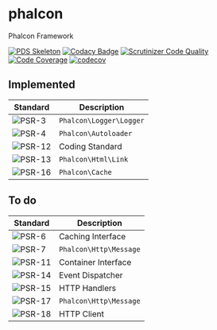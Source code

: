 # phalcon
Phalcon Framework

[![PDS Skeleton](https://img.shields.io/badge/pds-skeleton-blue.svg?style=flat-square)](https://github.com/php-pds/skeleton)
[![Codacy Badge](https://app.codacy.com/project/badge/Grade/cb48fc4f2f03440bad6c305ea27449a2)](https://www.codacy.com/gh/phalcon/phalcon?utm_source=github.com&amp;utm_medium=referral&amp;utm_content=phalcon/phalcon&amp;utm_campaign=Badge_Grade)
[![Scrutinizer Code Quality](https://scrutinizer-ci.com/g/phalcon/phalcon/badges/quality-score.png?b=v5.0.x)](https://scrutinizer-ci.com/g/phalcon/phalcon/?branch=v5.0.x)
[![Code Coverage](https://scrutinizer-ci.com/g/phalcon/phalcon/badges/coverage.png?b=v5.0.x)](https://scrutinizer-ci.com/g/phalcon/phalcon/?branch=v5.0.x)
[![codecov](https://codecov.io/gh/phalcon/phalcon/branch/v5.0.x/graph/badge.svg)](https://codecov.io/gh/phalcon/phalcon)

## Implemented

| Standard                                                                  | Description             |
|---------------------------------------------------------------------------|-------------------------|
| ![PSR-3](https://img.shields.io/badge/PSR-3-blue.svg?style=flat-square)   | `Phalcon\Logger\Logger` |
| ![PSR-4](https://img.shields.io/badge/PSR-4-blue.svg?style=flat-square)   | `Phalcon\Autoloader`    |
| ![PSR-12](https://img.shields.io/badge/PSR-12-blue.svg?style=flat-square) | Coding Standard         |
| ![PSR-13](https://img.shields.io/badge/PSR-13-blue.svg?style=flat-square) | `Phalcon\Html\Link`     |
| ![PSR-16](https://img.shields.io/badge/PSR-16-blue.svg?style=flat-square) | `Phalcon\Cache`         |

## To do

| Standard                                                                 | Description            |
|--------------------------------------------------------------------------|------------------------|
| ![PSR-6](https://img.shields.io/badge/PSR-6-red.svg?style=flat-square)   | Caching Interface      |
| ![PSR-7](https://img.shields.io/badge/PSR-7-red.svg?style=flat-square)   | `Phalcon\Http\Message` |
| ![PSR-11](https://img.shields.io/badge/PSR-11-red.svg?style=flat-square) | Container Interface    |
| ![PSR-14](https://img.shields.io/badge/PSR-14-red.svg?style=flat-square) | Event Dispatcher       |
| ![PSR-15](https://img.shields.io/badge/PSR-15-red.svg?style=flat-square) | HTTP Handlers          |
| ![PSR-17](https://img.shields.io/badge/PSR-18-red.svg?style=flat-square) | `Phalcon\Http\Message` |
| ![PSR-18](https://img.shields.io/badge/PSR-17-red.svg?style=flat-square) | HTTP Client            |

